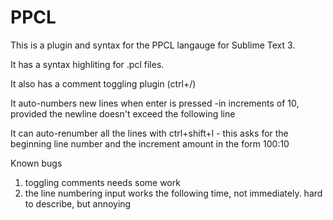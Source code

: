 # PPCL

This is a plugin and syntax for the PPCL langauge for Sublime Text 3.

It has a syntax highliting for .pcl files.

It also has a comment toggling plugin (ctrl+/)

It auto-numbers new lines when enter is pressed
    -in increments of 10, provided the newline doesn't exceed the following line

It can auto-renumber all the lines with ctrl+shift+l
    - this asks for the beginning line number and the increment amount in the form
    100:10

Known bugs
1) toggling comments needs some work
2) the line numbering input works the following time, not immediately.  hard to describe, but annoying

